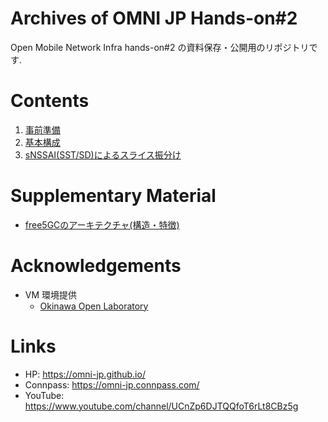 # Archives of OMNI JP Hands-on#2

Open Mobile Network Infra hands-on#2 の資料保存・公開用のリポジトリです.

# Contents

1. [事前準備](docs/REQUIREMENTS.md)
2. [基本構成](basic/README.md)
3. [sNSSAI(SST/SD)によるスライス振分け](multiUPF1/README.md)

# Supplementary Material

- [free5GCのアーキテクチャ(構造・特徴)](https://gist.github.com/khirono/73708a361e7646b6b0a6200b67f7f471)

# Acknowledgements

- VM 環境提供
  - [Okinawa Open Laboratory](https://www.okinawaopenlabs.org/)

# Links

- HP: https://omni-jp.github.io/
- Connpass: https://omni-jp.connpass.com/
- YouTube: https://www.youtube.com/channel/UCnZp6DJTQQfoT6rLt8CBz5g
